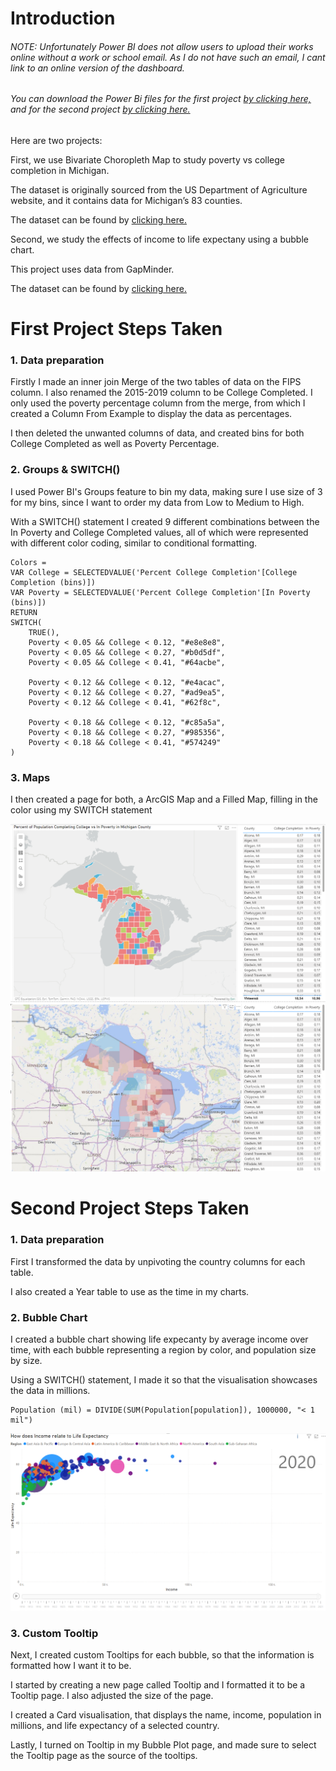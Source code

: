 # Introduction

###### <em>NOTE: Unfortunately Power BI does not allow users to upload their works online without a work or school email. As I do not have such an email, I cant link to an online version of the dashboard.
###### You can download the Power Bi files for the first project [by clicking here,](https://github.com/stlgithub/dataportfolio/blob/main/PowerBI/PowerBI_5/Project5.pbix) and for the second project [by clicking here.](https://github.com/stlgithub/dataportfolio/blob/main/PowerBI/PowerBI_5/Project6.pbix)</em>

Here are two projects:

First, we use Bivariate Choropleth Map to study poverty vs college completion in Michigan.

The dataset is originally sourced from the US Department of Agriculture website, and it contains data for Michigan’s 83 counties.

The dataset can be found by [clicking here.](https://www.ers.usda.gov/data-products/county-level-data-sets)

Second, we study the effects of income to life expectany using a bubble chart.

This project uses data from GapMinder.

The dataset can be found by [clicking here.](https://data.world/missdataviz/wow2021-w11)


# First Project Steps Taken

### 1. Data preparation

Firstly I made an inner join Merge of the two tables of data on the FIPS column. I also renamed the 2015-2019 column to be College Completed. I only used the poverty percentage column from the merge, from which I created a Column From Example to display the data as percentages.

I then deleted the unwanted columns of data, and created bins for both College Completed as well as Poverty Percentage.

### 2. Groups & SWITCH()

I used Power BI's Groups feature to bin my data, making sure I use size of 3 for my bins, since I want to order my data from Low to Medium to High.

With a SWITCH() statement I created 9 different combinations between the In Poverty and College Completed values, all of which were represented with different color coding, similar to conditional formatting.

```
Colors = 
VAR College = SELECTEDVALUE('Percent College Completion'[College Completion (bins)])
VAR Poverty = SELECTEDVALUE('Percent College Completion'[In Poverty (bins)])
RETURN
SWITCH(
    TRUE(),
    Poverty < 0.05 && College < 0.12, "#e8e8e8",
    Poverty < 0.05 && College < 0.27, "#b0d5df",
    Poverty < 0.05 && College < 0.41, "#64acbe",

    Poverty < 0.12 && College < 0.12, "#e4acac",
    Poverty < 0.12 && College < 0.27, "#ad9ea5",
    Poverty < 0.12 && College < 0.41, "#62f8c",

    Poverty < 0.18 && College < 0.12, "#c85a5a",
    Poverty < 0.18 && College < 0.27, "#985356",
    Poverty < 0.18 && College < 0.41, "#574249"
)
```

### 3. Maps

I then created a page for both, a ArcGIS Map and a Filled Map, filling in the color using my SWITCH statement

![Completed image of the Conference Page](https://github.com/stlgithub/dataportfolio/blob/main/PowerBI/PowerBI_5/Project5.png)
![Completed image of the Conference Page](https://github.com/stlgithub/dataportfolio/blob/main/PowerBI/PowerBI_5/Project5_2.png)

# Second Project Steps Taken

### 1. Data preparation

First I transformed the data by unpivoting the country columns for each table.

I also created a Year table to use as the time in my charts.

### 2. Bubble Chart

I created a bubble chart showing life expecanty by average income over time, with each bubble representing a region by color, and population size by size.

Using a SWITCH() statement, I made it so that the visualisation showcases the data in millions.

```
Population (mil) = DIVIDE(SUM(Population[population]), 1000000, "< 1 mil")
```

![Completed image of the Conference Page](https://github.com/stlgithub/dataportfolio/blob/main/PowerBI/PowerBI_5/Project6.png)

### 3. Custom Tooltip

Next, I created custom Tooltips for each bubble, so that the information is formatted how I want it to be.

I started by creating a new page called Tooltip and I formatted it to be a Tooltip page. I also adjusted the size of the page.

I created a Card visualisation, that displays the name, income, population in millions, and life expectancy of a selected country.

Lastly, I turned on Tooltip in my Bubble Plot page, and made sure to select the Tooltip page as the source of the tooltips.
